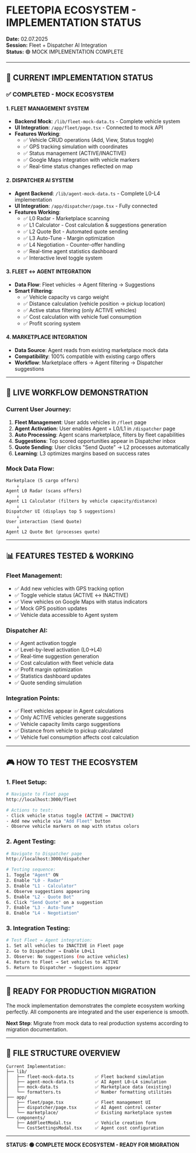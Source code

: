 # FLEETOPIA ECOSYSTEM - IMPLEMENTATION STATUS

**Date:** 02.07.2025  
**Session:** Fleet + Dispatcher AI Integration  
**Status:** 🟢 MOCK IMPLEMENTATION COMPLETE

---

## 🎯 CURRENT IMPLEMENTATION STATUS

### ✅ COMPLETED - MOCK ECOSYSTEM

#### 1. FLEET MANAGEMENT SYSTEM
- **Backend Mock**: `/lib/fleet-mock-data.ts` - Complete vehicle system
- **UI Integration**: `/app/fleet/page.tsx` - Connected to mock API
- **Features Working**:
  - ✅ Vehicle CRUD operations (Add, View, Status toggle)
  - ✅ GPS tracking simulation with coordinates
  - ✅ Status management (ACTIVE/INACTIVE)
  - ✅ Google Maps integration with vehicle markers
  - ✅ Real-time status changes reflected on map

#### 2. DISPATCHER AI SYSTEM  
- **Agent Backend**: `/lib/agent-mock-data.ts` - Complete L0-L4 implementation
- **UI Integration**: `/app/dispatcher/page.tsx` - Fully connected
- **Features Working**:
  - ✅ L0 Radar - Marketplace scanning
  - ✅ L1 Calculator - Cost calculation & suggestions generation
  - ✅ L2 Quote Bot - Automated quote sending
  - ✅ L3 Auto-Tune - Margin optimization
  - ✅ L4 Negotiation - Counter-offer handling
  - ✅ Real-time agent statistics dashboard
  - ✅ Interactive level toggle system

#### 3. FLEET ↔ AGENT INTEGRATION
- **Data Flow**: Fleet vehicles → Agent filtering → Suggestions
- **Smart Filtering**:
  - ✅ Vehicle capacity vs cargo weight
  - ✅ Distance calculation (vehicle position → pickup location)
  - ✅ Active status filtering (only ACTIVE vehicles)
  - ✅ Cost calculation with vehicle fuel consumption
  - ✅ Profit scoring system

#### 4. MARKETPLACE INTEGRATION
- **Data Source**: Agent reads from existing marketplace mock data
- **Compatibility**: 100% compatible with existing cargo offers
- **Workflow**: Marketplace offers → Agent filtering → Dispatcher suggestions

---

## 🔄 LIVE WORKFLOW DEMONSTRATION

### Current User Journey:
1. **Fleet Management**: User adds vehicles in `/fleet` page
2. **Agent Activation**: User enables Agent + L0/L1 in `/dispatcher` page  
3. **Auto Processing**: Agent scans marketplace, filters by fleet capabilities
4. **Suggestions**: Top scored opportunities appear in Dispatcher inbox
5. **Quote Sending**: User clicks "Send Quote" → L2 processes automatically
6. **Learning**: L3 optimizes margins based on success rates

### Mock Data Flow:
```
Marketplace (5 cargo offers) 
    ↓
Agent L0 Radar (scans offers)
    ↓  
Agent L1 Calculator (filters by vehicle capacity/distance)
    ↓
Dispatcher UI (displays top 5 suggestions)
    ↓
User interaction (Send Quote)
    ↓
Agent L2 Quote Bot (processes quote)
```

---

## 📊 FEATURES TESTED & WORKING

### Fleet Management:
- ✅ Add new vehicles with GPS tracking option
- ✅ Toggle vehicle status (ACTIVE ↔ INACTIVE)
- ✅ View vehicles on Google Maps with status indicators
- ✅ Mock GPS position updates
- ✅ Vehicle data accessible to Agent system

### Dispatcher AI:
- ✅ Agent activation toggle
- ✅ Level-by-level activation (L0→L4)
- ✅ Real-time suggestion generation
- ✅ Cost calculation with fleet vehicle data
- ✅ Profit margin optimization
- ✅ Statistics dashboard updates
- ✅ Quote sending simulation

### Integration Points:
- ✅ Fleet vehicles appear in Agent calculations
- ✅ Only ACTIVE vehicles generate suggestions
- ✅ Vehicle capacity limits cargo suggestions
- ✅ Distance from vehicle to pickup calculated
- ✅ Vehicle fuel consumption affects cost calculation

---

## 🎮 HOW TO TEST THE ECOSYSTEM

### 1. Fleet Setup:
```bash
# Navigate to Fleet page
http://localhost:3000/fleet

# Actions to test:
- Click vehicle status toggle (ACTIVE ↔ INACTIVE)
- Add new vehicle via "Add Fleet" button
- Observe vehicle markers on map with status colors
```

### 2. Agent Testing:
```bash
# Navigate to Dispatcher page  
http://localhost:3000/dispatcher

# Testing sequence:
1. Toggle "Agent" ON
2. Enable "L0 - Radar" 
3. Enable "L1 - Calculator"
4. Observe suggestions appearing
5. Enable "L2 - Quote Bot"
6. Click "Send Quote" on a suggestion
7. Enable "L3 - Auto-Tune"
8. Enable "L4 - Negotiation"
```

### 3. Integration Testing:
```bash
# Test Fleet → Agent integration:
1. Set all vehicles to INACTIVE in Fleet page
2. Go to Dispatcher → Enable L0+L1
3. Observe: No suggestions (no active vehicles)
4. Return to Fleet → Set vehicles to ACTIVE  
5. Return to Dispatcher → Suggestions appear
```

---

## 🚀 READY FOR PRODUCTION MIGRATION

The mock implementation demonstrates the complete ecosystem working perfectly. All components are integrated and the user experience is smooth.

**Next Step**: Migrate from mock data to real production systems according to migration documentation.

---

## 📁 FILE STRUCTURE OVERVIEW

```
Current Implementation:
├── lib/
│   ├── fleet-mock-data.ts        ✅ Fleet backend simulation
│   ├── agent-mock-data.ts        ✅ AI Agent L0-L4 simulation
│   ├── mock-data.ts              ✅ Marketplace data (existing)
│   └── formatters.ts             ✅ Number formatting utilities
├── app/
│   ├── fleet/page.tsx            ✅ Fleet management UI
│   ├── dispatcher/page.tsx       ✅ AI Agent control center
│   └── marketplace/              ✅ Existing marketplace system
└── components/
    ├── AddFleetModal.tsx         ✅ Vehicle creation form
    └── CostSettingsModal.tsx     ✅ Agent cost configuration
```

---

**STATUS: 🟢 COMPLETE MOCK ECOSYSTEM - READY FOR MIGRATION**